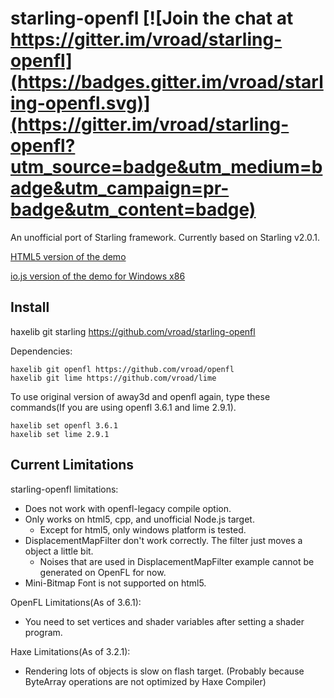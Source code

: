 starling-openfl [![Join the chat at https://gitter.im/vroad/starling-openfl](https://badges.gitter.im/vroad/starling-openfl.svg)](https://gitter.im/vroad/starling-openfl?utm_source=badge&utm_medium=badge&utm_campaign=pr-badge&utm_content=badge)
===============

An unofficial port of Starling framework. Currently based on Starling v2.0.1.

[HTML5 version of the demo](http://vroad.github.io/starling-samples)

[io.js version of the demo for Windows x86](https://www.dropbox.com/s/2rt488tjxqzdqvi/Starling_demo_iojs_20150215.zip?dl=0)

Install
-------
   haxelib git starling https://github.com/vroad/starling-openfl

Dependencies:

    haxelib git openfl https://github.com/vroad/openfl
    haxelib git lime https://github.com/vroad/lime

To use original version of away3d and openfl again, type these commands(If you are using openfl 3.6.1 and lime 2.9.1).

    haxelib set openfl 3.6.1
    haxelib set lime 2.9.1

Current Limitations
-------------------

starling-openfl limitations:

* Does not work with openfl-legacy compile option.
* Only works on html5, cpp, and unofficial Node.js target.
  * Except for html5, only windows platform is tested. 
* DisplacementMapFilter don't work correctly. The filter just moves a object a little bit.
  * Noises that are used in DisplacementMapFilter example cannot be generated on OpenFL for now.
* Mini-Bitmap Font is not supported on html5.

OpenFL Limitations(As of 3.6.1):

* You need to set vertices and shader variables after setting a shader program.

Haxe Limitations(As of 3.2.1):

* Rendering lots of objects is slow on flash target. (Probably because ByteArray operations are not optimized by Haxe Compiler)
